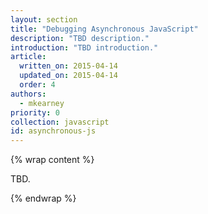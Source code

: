 ```yaml
---
layout: section
title: "Debugging Asynchronous JavaScript"
description: "TBD description."
introduction: "TBD introduction."
article:
  written_on: 2015-04-14
  updated_on: 2015-04-14
  order: 4
authors:
  - mkearney
priority: 0
collection: javascript
id: asynchronous-js
---
```


{% wrap content %}

TBD.

{% endwrap %}
